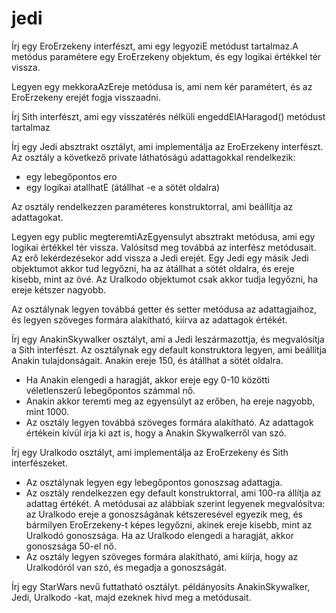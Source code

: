 # jedi
Írj egy EroErzekeny interfészt, ami egy legyoziE metódust tartalmaz.A metódus paramétere egy EroErzekeny objektum, és egy logikai értékkel tér vissza.

Legyen egy mekkoraAzEreje metódusa is, ami nem kér paramétert, és az EroErzekeny erejét fogja visszaadni.

Írj Sith interfészt, ami egy visszatérés nélküli engeddElAHaragod() metódust tartalmaz

Írj egy Jedi absztrakt osztályt, ami implementálja az EroErzekeny interfészt.
Az osztály a következő private láthatóságú adattagokkal rendelkezik:
 - egy lebegőpontos ero
 - egy logikai atallhatE (átállhat -e a sötét oldalra)

Az osztály rendelkezzen paraméteres konstruktorral, ami beállítja az adattagokat.

Legyen egy public megteremtiAzEgyensulyt absztrakt metódusa, ami egy logikai értékkel
tér vissza. Valósítsd meg továbbá az interfész metódusait. Az erő lekérdezésekor add
vissza a Jedi erejét. Egy Jedi egy másik Jedi objektumot akkor tud legyőzni, ha az
átállhat a sötét oldalra, és ereje kisebb, mint az övé. Az Uralkodo objektumot csak
akkor tudja legyőzni, ha ereje kétszer nagyobb.

Az osztálynak legyen továbbá getter és setter metódusa az adattagjaihoz, és legyen
szöveges formára alakítható, kiírva az adattagok értékét.

Írj egy AnakinSkywalker osztályt, ami a Jedi leszármazottja, és megvalósítja a Sith interfészt.
Az osztálynak egy default konstruktora legyen, ami beállítja Anakin tulajdonságait.
Anakin ereje 150, és átállhat a sötét oldalra.
- Ha Anakin elengedi a haragját, akkor ereje egy 0-10 közötti véletlenszerű lebegőpontos számmal nő.
- Anakin akkor teremti meg az egyensúlyt az erőben, ha ereje nagyobb, mint 1000.
- Az osztály legyen továbbá szöveges formára alakítható. Az adattagok értékein kívül
írja ki azt is, hogy a Anakin Skywalkerről van szó.

Írj egy Uralkodo osztályt, ami implementálja az EroErzekeny és Sith interfészeket.
- Az osztálynak legyen egy lebegőpontos gonoszsag adattagja.
- Az osztály rendelkezzen egy default konstruktorral, ami 100-ra állítja az adattag értékét.
A metódusai az alábbiak szerint legyenek megvalósítva: az Uralkodo ereje a
gonoszságának kétszeresével egyezik meg, és bármilyen EroErzekeny-t képes legyőzni,
akinek ereje kisebb, mint az Uralkodó gonoszsága. Ha az Uralkodo elengedi a haragját, akkor gonoszsága 50-el nő.
- Az osztály legyen szöveges formára alakítható, ami kiírja, hogy az Uralkodóról van
szó, és megadja a gonoszságát.

Írj egy StarWars nevű futtatható osztályt.
példányosíts AnakinSkywalker, Jedi, Uralkodo -kat, majd ezeknek hívd meg a metódusait.
